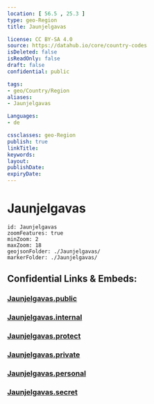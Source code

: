 ```yaml
---
location: [ 56.5 , 25.3 ] 
type: geo-Region
title: Jaunjelgavas

license: CC BY-SA 4.0
source: https://datahub.io/core/country-codes
isDeleted: false
isReadOnly: false
draft: false
confidential: public

tags:
- geo/Country/Region
aliases:
- Jaunjelgavas

Languages:
- de

cssclasses: geo-Region
publish: true
linkTitle: 
keywords: 
layout: 
publishDate: 
expiryDate: 
---
```


# Jaunjelgavas

```leaflet
id: Jaunjelgavas
zoomFeatures: true 
minZoom: 2 
maxZoom: 18
geojsonFolder: ./Jaunjelgavas/
markerFolder: ./Jaunjelgavas/
```


## Confidential Links & Embeds: 

### [Jaunjelgavas.public](/_public/\Earth\Continent\Europe\Europe~North\Latvia\CountiesJaunjelgavas.public.md) 

### [Jaunjelgavas.internal](/_internal/\Earth\Continent\Europe\Europe~North\Latvia\CountiesJaunjelgavas.internal.md) 

### [Jaunjelgavas.protect](/_protect/\Earth\Continent\Europe\Europe~North\Latvia\CountiesJaunjelgavas.protect.md) 

### [Jaunjelgavas.private](/_private/\Earth\Continent\Europe\Europe~North\Latvia\CountiesJaunjelgavas.private.md) 

### [Jaunjelgavas.personal](/_personal/\Earth\Continent\Europe\Europe~North\Latvia\CountiesJaunjelgavas.personal.md) 

### [Jaunjelgavas.secret](/_secret/\Earth\Continent\Europe\Europe~North\Latvia\CountiesJaunjelgavas.secret.md)

